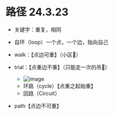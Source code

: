 
# 路径 24.3.23
  - 关键字：重复，相同
  - 自环（loop）一个点，一个边，指向自己


  - walk：【点边可重】（小区🚶‍）
  - trial：【点重边不重】（只能走一次的吊🌉）
    - ![image](https://github.com/lanwu5/lantz.github.io/assets/42904565/a0c91dd7-f632-4283-943b-d9eac9e2cbb4)
    - 环路（cycle）【点重之起始重】
    - 回路（Circuit）

  - path【点边不可重】
